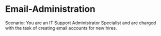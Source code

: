 # Email-Administration
Scenario: You are an IT Support Administrator Specialist and are charged with the task of creating email accounts for new hires.
